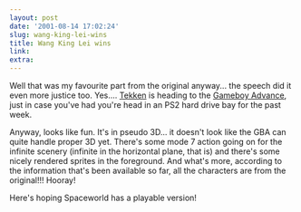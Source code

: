 ```yaml
---
layout: post
date: '2001-08-14 17:02:24'
slug: wang-king-lei-wins
title: Wang King Lei wins
link: 
extra: 
---
```


Well that was my favourite part from the original anyway... the speech did it even more justice too. Yes.... [Tekken](http://db.gamefaqs.com/coinop/arcade/file/tekken_plot_a.txt) is heading to the [Gameboy Advance](http://www.eagb.net/advance/), just in case you've had you're head in an PS2 hard drive bay for the past week.

Anyway, looks like fun. It's in pseudo 3D... it doesn't look like the GBA can quite handle proper 3D yet. There's some mode 7 action going on for the infinite scenery (infinite in the horizontal plane, that is) and there's some nicely rendered sprites in the foreground. And what's more, according to the information that's been available so far, all the characters are from the original!!! Hooray!

Here's hoping Spaceworld has a playable version!
